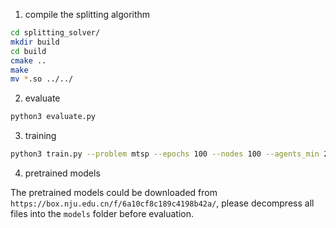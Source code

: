 1. compile the splitting algorithm

```bash
cd splitting_solver/
mkdir build
cd build
cmake ..
make
mv *.so ../../
```

2. evaluate

```bash
python3 evaluate.py
```

3. training

```bash
python3 train.py --problem mtsp --epochs 100 --nodes 100 --agents_min 2 --agents_max 10 --folder tsp-100-2-10 --aug 16 --batch 512 --history 0 --seed 1234 --rescale 1 --div 4 --port 32423
```

4. pretrained models

The pretrained models could be downloaded from `https://box.nju.edu.cn/f/6a10cf8c189c4198b42a/`, please decompress all files into the `models` folder before evaluation.
